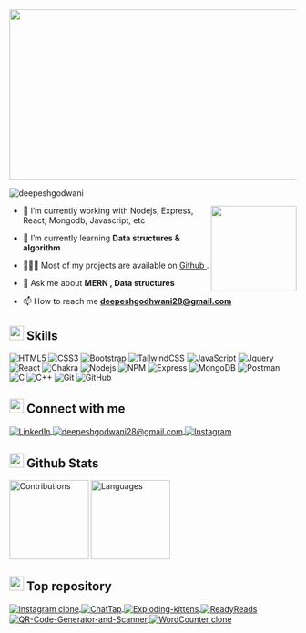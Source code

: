 <!-- <h1 align="center">Hi 👋, I'm Deepesh Godwani</h1>
<h3 align="center">A passionate MERN stack developer from India</h3> -->
<img align='center' src='https://github.com/Deepeshgodhwani/ProfileBanner/blob/main/Profile_Banner.gif' width="1000" height="300"/>
<!-- ![Banner Image](https://github.com/Deepeshgodwani/ProfileBanner/blob/main/Beige%20Minimalist%20Coffee%20Desktop%20Wallpaper%20(1).gif) -->
<p align="left"> <img src="https://komarev.com/ghpvc/?username=deepeshgodwani&label=Profile%20views&color=0e75b6&style=flat" alt="deepeshgodwani" /> </p>
<img align='right' src='https://github.com/Rishit-dagli/Rishit-dagli/blob/master/images/octocat-anime.gif' width='150'>

- 🔭  I’m currently working with Nodejs, Express, React, Mongodb, Javascript, etc

- 🌱 I’m currently learning **Data structures & algorithm**
- 👨🏻‍💻   Most of my projects are available on <a href="https://github.com/Deepeshgodhwani">Github </a>.
- 💬 Ask me about **MERN , Data structures**

- 📫 How to reach me **deepeshgodhwani28@gmail.com**

## <img src="https://media2.giphy.com/media/QssGEmpkyEOhBCb7e1/giphy.gif?cid=ecf05e47a0n3gi1bfqntqmob8g9aid1oyj2wr3ds3mg700bl&rid=giphy.gif" width ="25"><b> Skills</b>
![HTML5](https://img.shields.io/badge/HTML5-%230077B5.svg?&style=for-the-badge&color=orange&logo=HTML5&logoColor=white)
![CSS3](https://img.shields.io/badge/CSS3-%230077B5.svg?&style=for-the-badge&color=blue&logo=CSS3&logoColor=white)
![Bootstrap](https://img.shields.io/badge/BOOTSTRAP-%230077B5.svg?&style=for-the-badge&color=voilet&logo=BOOTSTRAP&logoColor=white)
![TailwindCSS](https://img.shields.io/badge/tailwindcss-%2338B2AC.svg?style=for-the-badge&logo=tailwind-css&logoColor=white)
![JavaScript](https://img.shields.io/badge/JAVASCRIPT-%230077B5.svg?&style=for-the-badge&color=black&logo=JAVASCRIPT&logoColor=yellow)
![Jquery](https://img.shields.io/badge/JQUERY-%230077B5.svg?&style=for-the-badge&color=green&logo=JQUERY&logoColor=white)
![React](https://img.shields.io/badge/react-%2320232a.svg?style=for-the-badge&logo=react&logoColor=%2361DAFB)
![Chakra](https://img.shields.io/badge/chakra-%234ED1C5.svg?style=for-the-badge&logo=chakraui&logoColor=white)
![Nodejs](https://img.shields.io/badge/Node.js-339933.svg?style=for-the-badge&logo=nodedotjs&logoColor=white)
![NPM](https://img.shields.io/badge/npm-CB3837.svg?style=for-the-badge&logo=npm&logoColor=white)
![Express](https://img.shields.io/badge/Express-000000.svg?style=for-the-badge&logo=Express&logoColor=white)
![MongoDB](https://img.shields.io/badge/MongoDB-47A248.svg?style=for-the-badge&logo=MongoDB&logoColor=white)
![Postman](https://img.shields.io/badge/Postman-FF6C37.svg?style=for-the-badge&logo=Postman&logoColor=white)
![C](https://img.shields.io/badge/C-A8B9CC.svg?style=for-the-badge&logo=C&logoColor=black)
![C++](https://img.shields.io/badge/C++-00599C.svg?style=for-the-badge&logo=C++&logoColor=white)
![Git](https://img.shields.io/badge/Git-F05032.svg?style=for-the-badge&logo=Git&logoColor=white)
![GitHub](https://img.shields.io/badge/GitHub-181717.svg?style=for-the-badge&logo=GitHub&logoColor=white)

## <img src="https://res.cloudinary.com/dynjwlpl3/image/upload/v1676625129/Projects%20readme/dm4uz3-foekoe_u4ygwz.gif" width="25"> <b> Connect with me </b>

  <p>
    <a target="_blank" href="https://www.linkedin.com/in/deepesh-godhwani/">
        <img align="center" src="https://img.shields.io/badge/linkedin-%230077B5.svg?style=for-the-badge&logo=linkedin&logoColor=white" alt="LinkedIn" />
    </a>
    <a title="deepeshgodwani28@gmail.com" href="mailto:deepeshgodhwani28@gmail.com">
        <img align="center" src="https://img.shields.io/badge/Gmail-D14836?style=for-the-badge&logo=gmail&logoColor=white" alt="deepeshgodwani28@gmail.com" />
    </a>
    <a  href="https://www.instagram.com/">
        <img align="center" src="https://img.shields.io/badge/Instagram-%23E4405F.svg?style=for-the-badge&logo=Instagram&logoColor=white" alt="Instagram" />
    </a>
  </p>

## <img src="https://media.giphy.com/media/iY8CRBdQXODJSCERIr/giphy.gif" width="25"> <b>Github Stats</b>
<p>
    <img  align="center" src="https://github-readme-stats.vercel.app/api?username=DeepeshGodhwani&&hide=contribs,issues&show_icons=true&count_private=true&theme=vue-dark&border_color=41b883&bg_color=0d1117" height="139" alt="Contributions" >
<img align="center" src="https://github-readme-stats.vercel.app/api/top-langs/?username=deepeshgodhwani&langs_count=8&layout=compact&theme=vue-dark&border_color=41b883&bg_color=0d1117" height="139" alt="Languages"/>
    
</p>

## <img src="https://res.cloudinary.com/dynjwlpl3/image/upload/v1676625638/Projects%20readme/lets-go-hqo_njsbbx.gif" width="25"> <b>Top repository</b>


<p>
    <a href="https://github.com/Deepeshgodhwani/Instagram-clone">
        <img align="center" src="https://github-readme-stats.vercel.app/api/pin/?username=deepeshgodhwani&&theme=vue-dark&border_color=41b883&bg_color=0d1117&repo=Instagram-clone"    alt="Instagram clone" />
    </a>
    <a href="https://github.com/Deepeshgodhwani/ChatTap">
        <img align="center" src="https://github-readme-stats.vercel.app/api/pin/?username=deepeshgodhwani&&theme=vue-dark&border_color=41b883&bg_color=0d1117&repo=ChatTap"  alt="ChatTap" />
    </a>
    <a href="https://github.com/Deepeshgodhwani/Exploding-kittens">
        <img align="center" src="https://github-readme-stats.vercel.app/api/pin/?username=deepeshgodhwani&&theme=vue-dark&border_color=41b883&bg_color=0d1117&repo=Exploding-kittens"   alt="Exploding-kittens" />
    </a>
    <a href="https://github.com/Deepeshgodhwani/ReadyReads">
        <img align="center" src="https://github-readme-stats.vercel.app/api/pin/?username=deepeshgodhwani&&theme=vue-dark&border_color=41b883&bg_color=0d1117&repo=ReadyReads"   alt="ReadyReads" />
    </a>
     <a href="https://github.com/Deepeshgodhwani/QR-Code-Generator-and-Scanner">
       <img align="center" src="https://github-readme-stats.vercel.app/api/pin/?username=deepeshgodhwani&&theme=vue-dark&border_color=41b883&bg_color=0d1117&repo=QR-Code-Generator-and-Scanner"  alt="QR-Code-Generator-and-Scanner"/> 
    </a>
    <a href="https://github.com/Deepeshgodhwani/WordCounter-Clone">
        <img align="center" src="https://github-readme-stats.vercel.app/api/pin/?username=deepeshgodhwani&&theme=vue-dark&border_color=41b883&bg_color=0d1117&repo=WordCounter-Clone"  alt="WordCounter clone" />
    </a>
</p>









